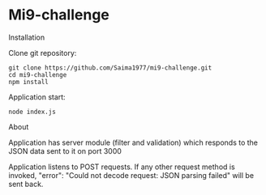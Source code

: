 Mi9-challenge
=============

Installation

Clone git repository:

    git clone https://github.com/Saima1977/mi9-challenge.git
    cd mi9-challenge
    npm install

Application start:

    node index.js

About

Application has server module (filter and validation) which responds to the JSON data sent to it on port 3000

Application listens to POST requests. If any other request method is invoked, "error": "Could not decode request: JSON parsing failed" will be sent back.
